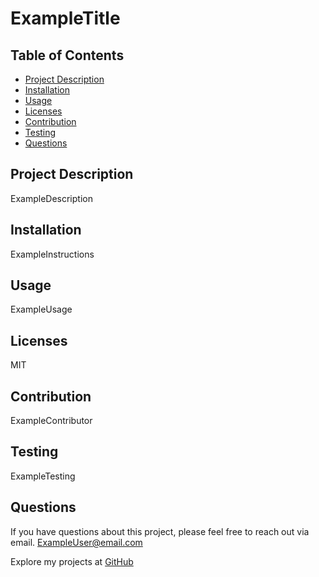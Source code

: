 # ExampleTitle

## Table of Contents
- [Project Description](#description)
- [Installation](#installation)
- [Usage](#usage)
- [Licenses](#licenses) 
- [Contribution](#contribution)
- [Testing](#testing)
- [Questions](#questions)

## Project Description
ExampleDescription

## Installation
ExampleInstructions

## Usage
ExampleUsage

## Licenses
MIT

## Contribution
ExampleContributor

## Testing
ExampleTesting

## Questions
If you have questions about this project, please feel free to reach out via email. ExampleUser@email.com

Explore my projects at [GitHub](https://github.com/ExampleUser)

